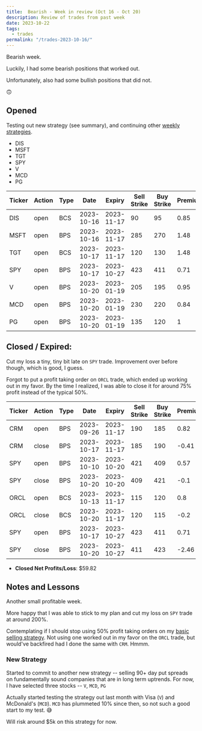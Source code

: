 ```yaml
---
title:  Bearish - Week in review (Oct 16 - Oct 20)
description: Review of trades from past week
date: 2023-10-22
tags:
  - trades
permalink: "/trades-2023-10-16/"
---
```


Bearish week.

Luckily, I had some bearish positions that worked out.

Unfortunately, also had some bullish positions that did not.

🙃

## Opened

Testing out new strategy (see summary), and continuing other <a href="https://options1k.com/strategies/">weekly strategies</a>.

- DIS
- MSFT
- TGT
- SPY
- V
- MCD
- PG

<div class="trade-table weekly full-width">

|**Ticker**|**Action**|**Type**|**Date**|**Expiry**|**Sell Strike**|**Buy Strike**|**Premium**|**Qty**|**Fee**|**Net**|
|---|---|---|---|---|---|---|---|---|---|---|
|DIS|open|BCS|2023-10-16|2023-11-17|90|95|0.85|2|1.37|168.63|
|MSFT|open|BPS|2023-10-16|2023-11-17|285|270|1.48|1|2.08|145.92|
|TGT|open|BCS|2023-10-17|2023-11-17|120|130|1.48|1|1.38|146.62|
|SPY|open|BPS|2023-10-17|2023-10-27|423|411|0.71|1|2.52|68.48|
|V|open|BPS|2023-10-20|2023-01-19|205|195|0.95|1|1.38|93.62|
|MCD|open|BPS|2023-10-20|2023-01-19|230|220|0.84|1|1.38|82.62|
|PG|open|BPS|2023-10-20|2023-01-19|135|120|1|1|1.38|98.62|

</div>

## Closed / Expired:
Cut my loss a tiny, tiny bit late on `SPY` trade.  Improvement over before though, which is good, I guess.

Forgot to put a profit taking order on `ORCL` trade, which ended up working out in my favor.  By the time I realized, I was able to close it for around 75% profit instead of the typical 50%.


<div class = "trade-table monthly full-width">

|**Ticker**|**Action**|**Type**|**Date**|**Expiry**|**Sell Strike**|**Buy Strike**|**Premium**|**Qty**|**Fee**|**Net**|**Profit/Loss**|
|---|---|---|---|---|---|---|---|---|---|---|---|
|CRM|open|BPS|2023-09-26|2023-11-17|190|185|0.82|2|1.41|162.59|$78.70|
|CRM|close|BPS|2023-10-17|2023-11-17|185|190|-0.41|2|1.89|-83.89|
|SPY|open|BPS|2023-10-10|2023-10-20|421|409|0.57|1|2.48|54.52|$43.15|
|SPY|close|BPS|2023-10-20|2023-10-20|409|421|-0.1|1|1.37|-11.37|
|ORCL|open|BCS|2023-10-13|2023-11-17|115|120|0.8|2|1.37|158.63|$116.57|
|ORCL|close|BCS|2023-10-20|2023-11-17|120|115|-0.2|2|2.06|-42.06|
|SPY|open|BPS|2023-10-17|2023-10-27|423|411|0.71|1|2.52|68.48|-$178.60|
|SPY|close|BPS|2023-10-20|2023-10-27|411|423|-2.46|1|1.08|-247.08|


</div>

- **Closed Net Profits/Loss**: $59.82

## Notes and Lessons

Another small profitable week. 

More happy that I was able to stick to my plan and cut my loss on `SPY` trade at around 200%.

Contemplating if I should stop using 50% profit taking orders on my <a href="https://options1k.com/gin-lim-strategy/">basic selling strategy</a>.  Not using one worked out in my favor on the `ORCL` trade, but would've backfired had I done the same with `CRM`. Hmmm.

### New Strategy
Started to commit to another new strategy -- selling 90+ day put spreads on fundamentally sound companies that are in long term uptrends.  For now, I have selected three stocks --  `V`, `MCD`, `PG`

Actually started testing the strategy out last month with Visa (`V`) and McDonald's (`MCD`).  `MCD` has plummeted 10% since then, so not such a good start to my test. 😅

Will risk around $5k on this strategy for now.




